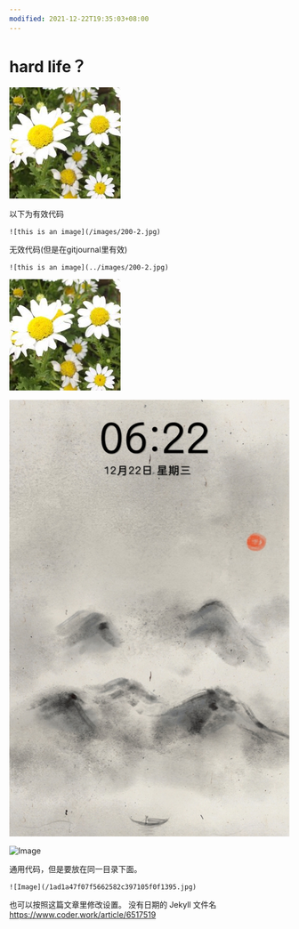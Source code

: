 ```yaml
---
modified: 2021-12-22T19:35:03+08:00
---
```


# hard life？

![this is an image](/images/200-2.jpg)

以下为有效代码
```
![this is an image](/images/200-2.jpg)
```


无效代码(但是在gitjournal里有效)
```
![this is an image](../images/200-2.jpg)
```

![this is an image](../images/200-2.jpg)

![Image](1ad1a47f07f5662582c397105f0f1395.jpg)

![Image](/1ad1a47f07f5662582c397105f0f1395.jpg)

通用代码，但是要放在同一目录下面。

```
![Image](/1ad1a47f07f5662582c397105f0f1395.jpg)
```
也可以按照这篇文章里修改设置。
没有日期的 Jekyll 文件名
https://www.coder.work/article/6517519
